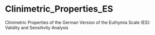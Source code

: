 # Clinimetric_Properties_ES
Clinimetric Properties of the German Version of the Euthymia Scale (ES): Validity and Sensitivity Analysis

